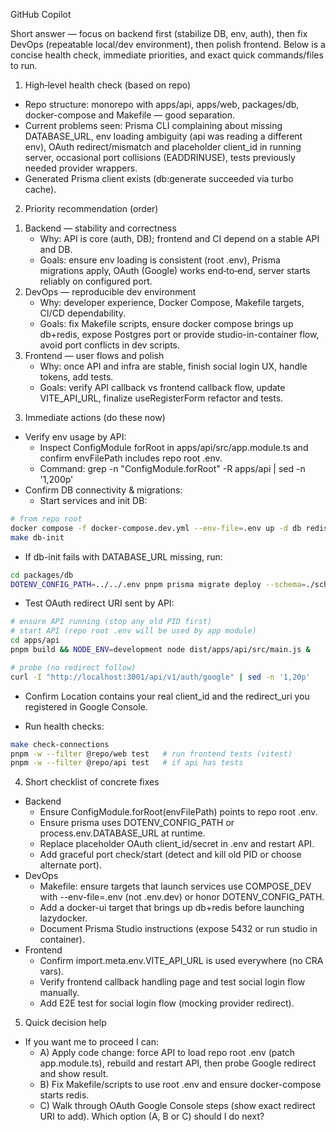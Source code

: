 GitHub Copilot

Short answer — focus on backend first (stabilize DB, env, auth), then fix DevOps (repeatable local/dev environment), then polish frontend. Below is a concise health check, immediate priorities, and exact quick commands/files to run.

1) High‑level health check (based on repo)
- Repo structure: monorepo with apps/api, apps/web, packages/db, docker-compose and Makefile — good separation.
- Current problems seen: Prisma CLI complaining about missing DATABASE_URL, env loading ambiguity (api was reading a different env), OAuth redirect/mismatch and placeholder client_id in running server, occasional port collisions (EADDRINUSE), tests previously needed provider wrappers.
- Generated Prisma client exists (db:generate succeeded via turbo cache).

2) Priority recommendation (order)
1. Backend — stability and correctness
   - Why: API is core (auth, DB); frontend and CI depend on a stable API and DB.
   - Goals: ensure env loading is consistent (root .env), Prisma migrations apply, OAuth (Google) works end‑to‑end, server starts reliably on configured port.
2. DevOps — reproducible dev environment
   - Why: developer experience, Docker Compose, Makefile targets, CI/CD dependability.
   - Goals: fix Makefile scripts, ensure docker compose brings up db+redis, expose Postgres port or provide studio-in-container flow, avoid port conflicts in dev scripts.
3. Frontend — user flows and polish
   - Why: once API and infra are stable, finish social login UX, handle tokens, add tests.
   - Goals: verify API callback vs frontend callback flow, update VITE_API_URL, finalize useRegisterForm refactor and tests.

3) Immediate actions (do these now)
- Verify env usage by API:
  - Inspect ConfigModule forRoot in apps/api/src/app.module.ts and confirm envFilePath includes repo root .env.
  - Command: grep -n "ConfigModule.forRoot" -R apps/api | sed -n '1,200p'
- Confirm DB connectivity & migrations:
  - Start services and init DB:
```bash
# from repo root
docker compose -f docker-compose.dev.yml --env-file=.env up -d db redis
make db-init
```
  - If db-init fails with DATABASE_URL missing, run:
```bash
cd packages/db
DOTENV_CONFIG_PATH=../../.env pnpm prisma migrate deploy --schema=./schema.prisma
```
- Test OAuth redirect URI sent by API:
```bash
# ensure API running (stop any old PID first)
# start API (repo root .env will be used by app module)
cd apps/api
pnpm build && NODE_ENV=development node dist/apps/api/src/main.js &

# probe (no redirect follow)
curl -I "http://localhost:3001/api/v1/auth/google" | sed -n '1,20p'
```
  - Confirm Location contains your real client_id and the redirect_uri you registered in Google Console.

- Run health checks:
```bash
make check-connections
pnpm -w --filter @repo/web test   # run frontend tests (vitest)
pnpm -w --filter @repo/api test   # if api has tests
```

4) Short checklist of concrete fixes
- Backend
  - Ensure ConfigModule.forRoot(envFilePath) points to repo root .env.
  - Ensure prisma uses DOTENV_CONFIG_PATH or process.env.DATABASE_URL at runtime.
  - Replace placeholder OAuth client_id/secret in .env and restart API.
  - Add graceful port check/start (detect and kill old PID or choose alternate port).
- DevOps
  - Makefile: ensure targets that launch services use COMPOSE_DEV with --env-file=.env (not .env.dev) or honor DOTENV_CONFIG_PATH.
  - Add a docker-ui target that brings up db+redis before launching lazydocker.
  - Document Prisma Studio instructions (expose 5432 or run studio in container).
- Frontend
  - Confirm import.meta.env.VITE_API_URL is used everywhere (no CRA vars).
  - Verify frontend callback handling page and test social login flow manually.
  - Add E2E test for social login flow (mocking provider redirect).

5) Quick decision help
- If you want me to proceed I can:
  - A) Apply code change: force API to load repo root .env (patch app.module.ts), rebuild and restart API, then probe Google redirect and show result.
  - B) Fix Makefile/scripts to use root .env and ensure docker-compose starts redis.
  - C) Walk through OAuth Google Console steps (show exact redirect URI to add).
Which option (A, B or C) should I do next?